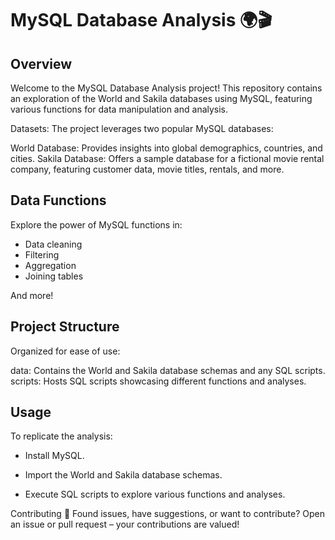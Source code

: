 # MySQL Database Analysis 🌍🎬
## Overview

Welcome to the MySQL Database Analysis project! This repository contains an exploration of the World and Sakila databases using MySQL, featuring various functions for data manipulation and analysis.

Datasets:
The project leverages two popular MySQL databases:

World Database: Provides insights into global demographics, countries, and cities.
Sakila Database: Offers a sample database for a fictional movie rental company, featuring customer data, movie titles, rentals, and more.

## Data Functions

Explore the power of MySQL functions in:

- Data cleaning
- Filtering
- Aggregation
- Joining tables
  
And more!

## Project Structure

Organized for ease of use:

data: Contains the World and Sakila database schemas and any SQL scripts.
scripts: Hosts SQL scripts showcasing different functions and analyses.

## Usage

To replicate the analysis:

- Install MySQL.

- Import the World and Sakila database schemas.

- Execute SQL scripts to explore various functions and analyses.

Contributing 🚀
Found issues, have suggestions, or want to contribute? Open an issue or pull request – your contributions are valued!



